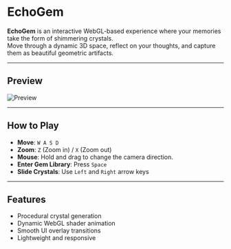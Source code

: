 # EchoGem

**EchoGem** is an interactive WebGL-based experience where your memories take the form of shimmering crystals.  
Move through a dynamic 3D space, reflect on your thoughts, and capture them as beautiful geometric artifacts.

---

## Preview

![Preview](https://raw.githubusercontent.com/yiliu1237/EchoGem/main/demo/preview.gif)

---

## How to Play

- **Move**: `W A S D`
- **Zoom**: `Z` (Zoom in) / `X` (Zoom out)
- **Mouse**: Hold and drag to change the camera direction.
- **Enter Gem Library**: Press `Space`
- **Slide Crystals**: Use `Left` and `Right` arrow keys

---

## Features

- Procedural crystal generation
- Dynamic WebGL shader animation
- Smooth UI overlay transitions
- Lightweight and responsive
